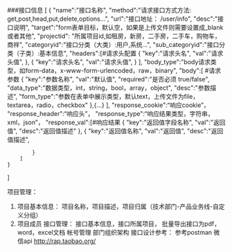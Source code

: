 ###接口信息
[
    {
        "name":"接口名称",
        "method":"请求接口方式方法: get,post,head,put,delete,options...",
        "url":"接口地址： /user/info",
        "desc":"接口说明",
        "target":"form表单目标，默认空，如果是上传文件则需要设置成_blank或者其他",
        "projectid": "所属项目id,如租房，新房，二手房，二手车，购物车，商祥",
        "categoryid":"接口分类（大类）:用户,系统...",
        "sub_categoryid":"接口分类（子类）:基本信息",
        "headers":[#请求头配置
            {
                "key":"请求头名",
                "val":"请求头值",
            },
            {
                "key":"请求头名",
                "val":"请求头值",
            }
        ],
        "body_type":"body请求类型，如form-data，x-www-form-urlencoded，raw，binary",
        "body":[ #请求参数
            {
                "key":"参数名称",
                "val":"默认值",
                "required":"是否必须 true/false",
                "data_type":"数据类型，int，string，bool，array，object",
                "desc":"参数描述",
                "form_type":"参数在表单中展示类型，默认text，上传文件为file，textarea，radio，checkbox"
            },{...}
        ],
        "response_cookie":“响应cookie”，
        "response_header":“响应头”，
        "response_type":“响应结果类型，字符串，xml，json”，
        "response_val":[#响应结果
            {
                "key":"返回值字段名称",
                "val":"返回值",
                "desc":"返回值描述"
            },
            {
                "key":"返回值名称",
                "val":"返回值",
                "desc":"返回值描述",
                
            }
        ]
    }
]

项目管理： 
  1. 项目基本信息： 项目名称，项目描述，项目归属（技术部门-产品业务线-自定义分组）
  2. 项目成员
接口管理： 接口基本信息，接口所属项目，
批量导出接口为pdf，word，excel文档
帐号管理
部门组织架构
接口设计参考：
参考postman
微信api
http://rap.taobao.org/

